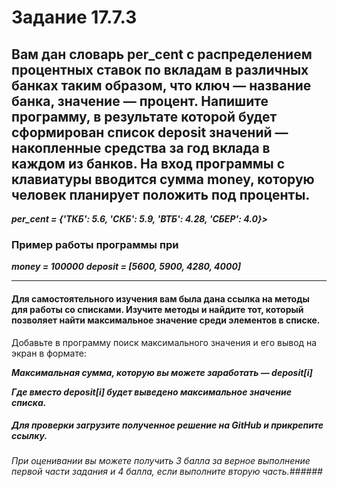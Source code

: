 # Задание 17.7.3  
## Вам дан словарь per_cent с распределением процентных ставок по вкладам в различных банках таким образом, что ключ — название банка, значение — процент. Напишите программу, в результате которой будет сформирован список deposit значений — накопленные средства за год вклада в каждом из банков. На вход программы с клавиатуры вводится сумма money, которую человек планирует положить под проценты. 
***per_cent = {'ТКБ': 5.6, 'СКБ': 5.9, 'ВТБ': 4.28, 'СБЕР': 4.0}>***
### Пример работы программы при ###
***money = 100000***
***deposit = [5600, 5900, 4280, 4000]***
____
#### Для самостоятельного изучения вам была дана ссылка на методы для работы со списками. Изучите методы и найдите тот, который позволяет найти максимальное значение среди элементов в списке. ####
Добавьте в программу поиск максимального значения и его вывод на экран в формате:
  
***Максимальная сумма, которую вы можете заработать — deposit[i]***

***Где вместо deposit[i] будет выведено максимальное значение списка.***

##### Для проверки загрузите полученное решение на GitHub и прикрепите ссылку. #####
###### При оценивании вы можете получить 3 балла за верное выполнение первой части задания и 4 балла, если выполните вторую часть.######
